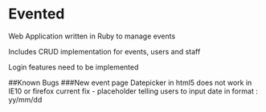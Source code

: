 Evented
=======
Web Application written in Ruby to manage events

Includes CRUD implementation for events, users and staff

Login features need to be implemented

##Known Bugs
###New event page
Datepicker in html5 does not work in IE10 or firefox
current fix - placeholder telling users to input date in format : yy/mm/dd 

 
